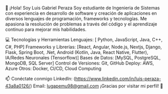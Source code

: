 👋 ¡Hola! Soy Luis Gabriel Peraza
Soy estudiante de Ingenieria de Sistemas con experiencia en desarrollo de software y creación de aplicaciones en diversos lenguajes de programación, frameworks y tecnologías. Me apasiona la resolución de problemas a través del código y el aprendizaje continuo para mejorar mis habilidades.

💻 Tecnologías y Herramientas
Lenguajes: [ Python, JavaScript, Java, C++, C#, PHP]
Frameworks y Librerías: [React, Angular, Node.js, Nextjs, Django, Flask, Spring Boot, .Net, Android (Kotlin, Java, React Native, Flutter), IA/Redes Neuronales (Tensorflow)]
Bases de Datos: [MySQL, PostgreSQL, MongoDB, SQL Server]
Control de Versiones: Git, GitHub
Deploy: AWS, Azure
Otros: Docker, CI/CD, Cloud Computing


📫 Conéctate conmigo
LinkedIn: (https://www.linkedin.com/in/luis-peraza-43a8a0126/)
Email: lugapemu98@gmail.com
¡Gracias por visitar mi perfil! 🚀
